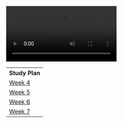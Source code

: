 <div id="video_wrapper">
  <video autoplay loop>
    <source src="https://drive.google.com/uc?export=view&id=1yu8vMieQ1izOmW9Vj1zJ3ybCQw_AVsLT" type="video/mp4">
  </video>
</div>

<table>
   <tr>
    <th>Study Plan</th>
   </tr>
   
   <tr>
    <td><a href="https://github.com/TianbinLiu/Tianbin-Github/wiki/Study-Plan#week-4">Week 4</a></td>
   </tr>
   
   <tr>
    <td><a href="https://github.com/TianbinLiu/Tianbin-Github/wiki/Study-Plan#week-5">Week 5</a></td>
   </tr>
  
   <tr>
    <td><a href="https://github.com/TianbinLiu/Tianbin-Github/wiki/Study-Plan#week-6">Week 6</a></td>
   </tr>
  
   <tr>
    <td><a href="https://github.com/TianbinLiu/Tianbin-Github/wiki/Study-Plan#week-7">Week 7</a></td>
   </tr>
